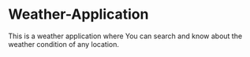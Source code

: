# Weather-Application
This is  a weather application where You can search and know about the weather condition of any location.
